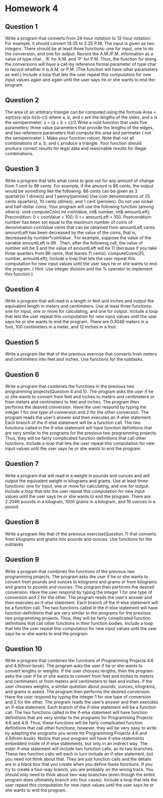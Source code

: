 # Homework 4

## Question 1
Write a program that converts from 24-hour notation to 12-hour notation. For example, it should convert 14:25 to 2:25 P.M. The input is given as two integers. There should be at least three functions: one for input, one to do the conversion, and one for output. Record the A.M./P.M. information as a value of type char , 'A' for A.M. and 'P' for P.M. Thus, the function for doing the conversions will have a call-by reference formal parameter of type char to record whether it is A.M. or P.M. (The function will have other parameters as well.) Include a loop that lets the user repeat this computation for new input values again and again until the user says he or she wants to end the program.

## Question 2
The area of an arbitrary triangle can be computed using the formula Area = sqrt(s(s-a)(s-b)(s-c)) where a, b, and c are the lengths of the sides, and s is the semiperimeter. s = (a + b + c)/2 Write a void function that uses five parameters: three value parameters that provide the lengths of the edges, and two reference parameters that compute the area and perimeter ( not the semiperimeter ). Make your function robust. Note that not all combinations of a, b, and c produce a triangle. Your function should produce correct results for legal data and reasonable results for illegal combinations.

## Question 3
Write a program that tells what coins to give out for any amount of change from 1 cent to 99 cents. For example, if the amount is 86 cents, the output would be something like the following: 86 cents can be given as 3 quarter(s) 1 dime(s) and 1 penny(pennies) Use coin denominations of 25 cents (quarters), 10 cents (dimes), and 1 cent (pennies). Do not use nickel and half-dollar coins. Your program will use the following function (among others):
void computeCoin( int coinValue, int& number, int& amountLeft); Precondition: 0 < coinValue < 100; 0 <= amountLeft < 100. Postcondition: number has been set equal to the maximum number of coins of denomination coinValue cents that can be obtained from amountLeft cents. amountLeft has been decreased by the value of the coins, that is, decreased by number*coinValue .
For example, suppose the value of the variable amountLeft is 86 . Then, after the following call, the value of number will be 3 and the value of amountLeft will be 11 (because if you take three quarters from 86 cents, that leaves 11 cents):
computeCoins(25, number, amountLeft);
Include a loop that lets the user repeat this computation for new input values until the user says he or she wants to end the program. ( Hint: Use integer division and the % operator to implement this function.)

## Question 4
Write a program that will read in a length in feet and inches and output the equivalent length in meters and centimeters. Use at least three functions: one for input, one or more for calculating, and one for output. Include a loop that lets the user repeat this computation for new input values until the user says he or she wants to end the program. There are 0.3048 meters in a foot, 100 centimeters in a meter, and 12 inches in a foot.

## Question 5
Write a program like that of the previous exercise that converts from meters and centimeters into feet and inches. Use functions for the subtasks.

## Question 6
Write a program that combines the functions in the previous two programming projects(Question 4 and 5). The program asks the user if he or she wants to convert from feet and inches to meters and centimeters or from meters and centimeters to feet and inches. The program then performs the desired conversion. Have the user respond by typing the integer 1 for one type of conversion and 2 for the other conversion. The program reads the user’s answer and then executes an if-else statement. Each branch of the if-else statement will be a function call. The two functions called in the if-else statement will have function definitions that are very similar to the programs for the previous two programming projects. Thus, they will be fairly complicated function definitions that call other functions. Include a loop that lets the user repeat this computation for new input values until the user says he or she wants to end the program.

## Question 7
Write a program that will read in a weight in pounds and ounces and will output the equivalent weight in kilograms and grams. Use at least three functions: one for input, one or more for calculating, and one for output. Include a loop that lets the user repeat this computation for new input values until the user says he or she wants to end the program. There are 2.2046 pounds in a kilogram, 1000 grams in a kilogram, and 16 ounces in a pound.

## Question 8
Write a program like that of the previous exercise(Question 7) that converts from kilograms and grams into pounds and ounces. Use functions for the subtasks.

## Question 9
Write a program that combines the functions of the previous two programming projects. The program asks the user if he or she wants to convert from pounds and ounces to kilograms and grams or from kilograms and grams to pounds and ounces. The program then performs the desired conversion. Have the user respond by typing the integer 1 for one type of conversion and 2 for the other. The program reads the user’s answer and then executes an if-else statement. Each branch of the if-else statement will be a function call. The two functions called in the if-else statement will have function definitions that are very similar to the programs for the previous two programming projects. Thus, they will be fairly complicated function definitions that call other functions in their function bodies. Include a loop that lets the user repeat this computation for new input values until the user says he or she wants to end the program.

## Question 10
Write a program that combines the functions of Programming Projects 4.6 and 4.9(from book). The program asks the user if he or she wants to convert lengths or weights. If the user chooses lengths, then the program asks the user if he or she wants to convert from feet and inches to meters and centimeters or from meters and centimeters to feet and inches. If the user chooses weights, a similar question about pounds, ounces, kilograms, and grams is asked. The program then performs the desired conversion. Have the user respond by typing the integer 1 for one type of conversion and 2 for the other. The program reads the user’s answer and then executes an if-else statement. Each branch of the if-else statement will be a function call. The two functions called in the if-else statement will have function definitions that are very similar to the programs for Programming Projects 4.6 and 4.9. Thus, these functions will be fairly complicated function definitions that call other functions; however, they will be very easy to write by adapting the programs you wrote for Programming Projects 4.6 and 4.9(from book). Notice that your program will have if-else statements embedded inside of if-else statements, but only in an indirect way. The outer if-else statement will include two function calls, as its two branches. These two function calls will each in turn include an if-else statement, but you need not think about that. They are just function calls and the details are in a black box that you create when you define these functions. If you try to create a four-way branch, you are probably on the wrong track. You should only need to think about two-way branches (even though the entire program does ultimately branch into four cases). Include a loop that lets the user repeat this computation for new input values until the user says he or she wants to end the program.
